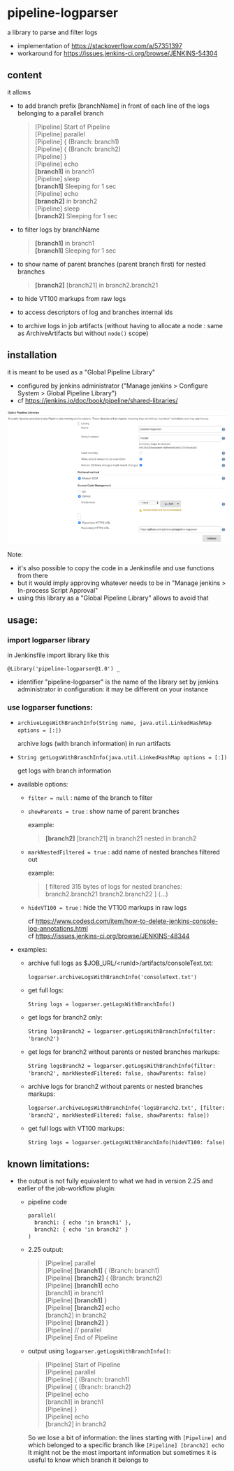 # pipeline-logparser
a library to parse and filter logs
  * implementation of https://stackoverflow.com/a/57351397
  * workaround for https://issues.jenkins-ci.org/browse/JENKINS-54304

## content
it allows
- to add branch prefix [branchName] in front of each line of the logs belonging to a parallel branch

  > [Pipeline] Start of Pipeline  
  > [Pipeline] parallel  
  > [Pipeline] { (Branch: branch1)  
  > [Pipeline] { (Branch: branch2)  
  > [Pipeline] }  
  > [Pipeline] echo  
  > **[branch1]** in branch1  
  > [Pipeline] sleep  
  > **[branch1]** Sleeping for 1 sec  
  > [Pipeline] echo  
  > **[branch2]** in branch2  
  > [Pipeline] sleep  
  > **[branch2]** Sleeping for 1 sec

- to filter logs by branchName

  > **[branch1]** in branch1  
  > **[branch1]** Sleeping for 1 sec

- to show name of parent branches (parent branch first) for nested branches

  > **[branch2]** [branch21] in branch2.branch21

- to hide VT100 markups from raw logs

- to access descriptors of log and branches internal ids

- to archive logs in job artifacts (without having to allocate a node : same as ArchiveArtifacts but without `node()` scope)

## installation

it is meant to be used as a "Global Pipeline Library"
- configured by jenkins administrator ("Manage jenkins > Configure System > Global Pipeline Library")
- cf https://jenkins.io/doc/book/pipeline/shared-libraries/

![Global Pipeline Library Configuration](images/gpl-config.png)

Note:
  * it's also possible to copy the code in a Jenkinsfile and use functions from there
  * but it would imply approving whatever needs to be in "Manage jenkins > In-process Script Approval"
  * using this library as a "Global Pipeline Library" allows to avoid that

## usage:

### import logparser library
in Jenkinsfile import library like this
```
@Library('pipeline-logparser@1.0') _
```
  * identifier "pipeline-logparser" is the name of the library set by jenkins administrator in configuration: it may be different on your instance

### use logparser functions:

* `archiveLogsWithBranchInfo(String name, java.util.LinkedHashMap options = [:])`

  archive logs (with branch information) in run artifacts

* `String getLogsWithBranchInfo(java.util.LinkedHashMap options = [:])`

  get logs with branch information

* available options:
  * `filter = null` : name of the branch to filter

  * `showParents = true` : show name of parent branches

    example:  
    > **[branch2]** [branch21] in branch21 nested in branch2

  * `markNestedFiltered = true` : add name of nested branches filtered out

    example:  
    > [ filtered 315 bytes of logs for nested branches: branch2.branch21 branch2.branch22 ] (...)

  * `hideVT100 = true` : hide the VT100 markups in raw logs

    cf https://www.codesd.com/item/how-to-delete-jenkins-console-log-annotations.html  
    cf https://issues.jenkins-ci.org/browse/JENKINS-48344

* examples:
  * archive full logs as $JOB_URL/&lt;runId&gt;/artifacts/consoleText.txt:

    ```logparser.archiveLogsWithBranchInfo('consoleText.txt')```

  * get full logs:

    ```String logs = logparser.getLogsWithBranchInfo()```

  * get logs for branch2 only:

    ```String logsBranch2 = logparser.getLogsWithBranchInfo(filter: 'branch2')```

  * get logs for branch2 without parents or nested branches markups:

    ```String logsBranch2 = logparser.getLogsWithBranchInfo(filter: 'branch2', markNestedFiltered: false, showParents: false)```

  * archive logs for branch2 without parents or nested branches markups:

    ```logparser.archiveLogsWithBranchInfo('logsBranch2.txt', [filter: 'branch2', markNestedFiltered: false, showParents: false])```

  * get full logs with VT100 markups:

    ```String logs = logparser.getLogsWithBranchInfo(hideVT100: false)```


## known limitations:

* the output is not fully equivalent to what we had in version 2.25 and earlier of the job-workflow plugin:
  * pipeline code

    ```
    parallel(
      branch1: { echo 'in branch1' },
      branch2: { echo 'in branch2' }
    )
    ```
  * 2.25 output:

    > [Pipeline] parallel  
    > [Pipeline] **[branch1]** { (Branch: branch1)  
    > [Pipeline] **[branch2]** { (Branch: branch2)  
    > [Pipeline] **[branch1]** echo  
    > [branch1] in branch1  
    > [Pipeline] **[branch1]** }  
    > [Pipeline] **[branch2]** echo  
    > [branch2] in branch2  
    > [Pipeline] **[branch2]** }  
    > [Pipeline] // parallel  
    > [Pipeline] End of Pipeline

  * output using `logparser.getLogsWithBranchInfo()`:

    > [Pipeline] Start of Pipeline  
    > [Pipeline] parallel  
    > [Pipeline] { (Branch: branch1)  
    > [Pipeline] { (Branch: branch2)  
    > [Pipeline] echo  
    > [branch1] in branch1  
    > [Pipeline] }  
    > [Pipeline] echo  
    > [branch2] in branch2  
      
    So we lose a bit of information: the lines starting with `[Pipeline]` and which belonged to a specific branch like `[Pipeline] [branch2] echo`  
    It might not be the most important information but sometimes it is useful to know which branch it belongs to

